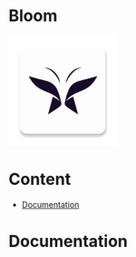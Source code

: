 # Bloom

![](./app/src/main/res/mipmap-xxxhdpi/ic_launcher.webp "Bloom")

# Content

- [Documentation](#documentation)


# Documentation